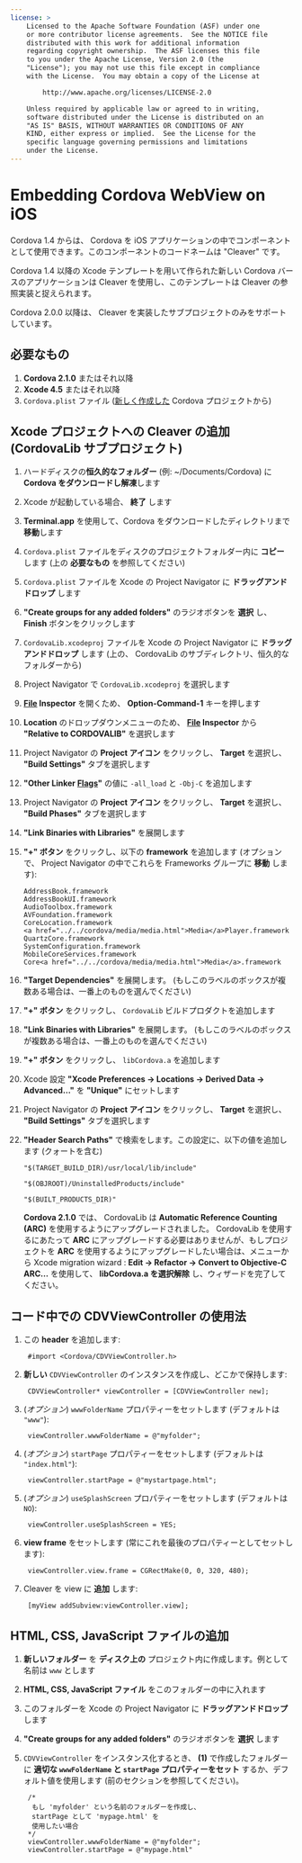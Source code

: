 ```yaml
---
license: >
    Licensed to the Apache Software Foundation (ASF) under one
    or more contributor license agreements.  See the NOTICE file
    distributed with this work for additional information
    regarding copyright ownership.  The ASF licenses this file
    to you under the Apache License, Version 2.0 (the
    "License"); you may not use this file except in compliance
    with the License.  You may obtain a copy of the License at

        http://www.apache.org/licenses/LICENSE-2.0

    Unless required by applicable law or agreed to in writing,
    software distributed under the License is distributed on an
    "AS IS" BASIS, WITHOUT WARRANTIES OR CONDITIONS OF ANY
    KIND, either express or implied.  See the License for the
    specific language governing permissions and limitations
    under the License.
---
```


Embedding Cordova WebView on iOS
================================

Cordova 1.4 からは、 Cordova を iOS アプリケーションの中でコンポーネントとして使用できます。このコンポーネントのコードネームは "Cleaver" です。

Cordova 1.4 以降の Xcode テンプレートを用いて作られた新しい Cordova バースのアプリケーションは Cleaver を使用し、このテンプレートは Cleaver の参照実装と捉えられます。

Cordova 2.0.0 以降は、 Cleaver を実装したサブプロジェクトのみをサポートしています。

必要なもの
-------------

1. **Cordova 2.1.0** またはそれ以降
2. **Xcode 4.5** またはそれ以降
3. `Cordova.plist` ファイル ([新しく作成した](guide_command-line_index.md.html#Command-Line%20Usage_ios) Cordova プロジェクトから)


Xcode プロジェクトへの Cleaver の追加 (CordovaLib サブプロジェクト)
-------------------------------------------------------------

1. ハードディスクの**恒久的なフォルダー** (例: ~/Documents/Cordova) に **Cordova をダウンロードし解凍**します
2. Xcode が起動している場合、 **終了** します
3. **Terminal.app** を使用して、Cordova をダウンロードしたディレクトリまで **移動**します
4. `Cordova.plist` ファイルをディスクのプロジェクトフォルダー内に **コピー** します (上の **必要なもの** を参照してください)
5. `Cordova.plist` ファイルを Xcode の Project Navigator に **ドラッグアンドドロップ** します
6. **"Create groups for any added folders"** のラジオボタンを **選択** し、 **Finish** ボタンをクリックします
7. `CordovaLib.xcodeproj` ファイルを Xcode の Project Navigator に **ドラッグアンドドロップ** します (上の、 CordovaLib のサブディレクトリ、恒久的なフォルダーから)
8. Project Navigator で `CordovaLib.xcodeproj` を選択します
9. **<a href="../../cordova/file/fileobj/fileobj.html">File</a> Inspector** を開くため、 **Option-Command-1** キーを押します
10. **Location** のドロップダウンメニューのため、 **<a href="../../cordova/file/fileobj/fileobj.html">File</a> Inspector** から **"Relative to CORDOVALIB"** を選択します
11. Project Navigator の **Project アイコン** をクリックし、 **Target** を選択し、 **"Build Settings"** タブを選択します
12. **"Other Linker <a href="../../cordova/file/flags/flags.html">Flags</a>"** の値に `-all_load` と `-Obj-C` を追加します
13. Project Navigator の **Project アイコン** をクリックし、 **Target** を選択し、 **"Build Phases"** タブを選択します
14. **"Link Binaries with Libraries"** を展開します
15. **"+" ボタン** をクリックし、以下の **framework** を追加します (オプションで、 Project Navigator の中でこれらを Frameworks グループに **移動** します):

        AddressBook.framework
        AddressBookUI.framework
        AudioToolbox.framework
        AVFoundation.framework
        CoreLocation.framework
        <a href="../../cordova/media/media.html">Media</a>Player.framework
        QuartzCore.framework
        SystemConfiguration.framework
        MobileCoreServices.framework
        Core<a href="../../cordova/media/media.html">Media</a>.framework

16. **"Target Dependencies"** を展開します。 (もしこのラベルのボックスが複数ある場合は、一番上のものを選んでください)
17. **"+" ボタン** をクリックし、 `CordovaLib` ビルドプロダクトを追加します
18. **"Link Binaries with Libraries"** を展開します。
    (もしこのラベルのボックスが複数ある場合は、一番上のものを選んでください)
19. **"+" ボタン** をクリックし、 `libCordova.a` を追加します
20. Xcode 設定 **"Xcode Preferences -> Locations -> Derived Data -> Advanced…"** を **"Unique"** にセットします
21. Project Navigator の **Project アイコン** をクリックし、 **Target** を選択し、 **"Build Settings"** タブを選択します
22. **"Header Search Paths"** で検索をします。この設定に、以下の値を追加します (クォートを含む)

        "$(TARGET_BUILD_DIR)/usr/local/lib/include"

        "$(OBJROOT)/UninstalledProducts/include"

        "$(BUILT_PRODUCTS_DIR)"

    **Cordova 2.1.0** では、 CordovaLib は **Automatic Reference Counting (ARC)** を使用するようにアップグレードされました。 CordovaLib を使用するにあたって **ARC** にアップグレードする必要はありませんが、もしプロジェクトを **ARC** を使用するようにアップグレードしたい場合は、メニューから Xcode migration wizard : **Edit -> Refactor -> Convert to Objective-C ARC…** を使用して、 **libCordova.a を選択解除** し、ウィザードを完了してください。

コード中での CDVViewController の使用法
------------------------------------

1. この **header** を追加します:

        #import <Cordova/CDVViewController.h>

2. **新しい** `CDVViewController` のインスタンスを作成し、どこかで保持します:

        CDVViewController* viewController = [CDVViewController new];

3. (_オプション_) `wwwFolderName` プロパティーをセットします (デフォルトは `"www"`):

        viewController.wwwFolderName = @"myfolder";

4. (_オプション_) `startPage` プロパティーをセットします (デフォルトは `"index.html"`):

        viewController.startPage = @"mystartpage.html";

5. (_オプション_) `useSplashScreen` プロパティーをセットします (デフォルトは `NO`):

        viewController.useSplashScreen = YES;

6. **view frame** をセットします (常にこれを最後のプロパティーとしてセットします):

        viewController.view.frame = CGRectMake(0, 0, 320, 480);

7. Cleaver を view に **追加** します:

        [myView addSubview:viewController.view];

HTML, CSS, JavaScript ファイルの追加
-------------------------------------------

1. **新しいフォルダー** を **ディスク上の** プロジェクト内に作成します。例として名前は `www` とします
2. **HTML, CSS, JavaScript ファイル** をこのフォルダーの中に入れます
3. このフォルダーを Xcode の Project Navigator に **ドラッグアンドドロップ** します
4. **"Create groups for any added folders"** のラジオボタンを **選択** します
5. `CDVViewController` をインスタンス化するとき、 **(1)** で作成したフォルダーに **適切な `wwwFolderName` と `startPage` プロパティーをセット** するか、デフォルト値を使用します (前のセクションを参照してください)。

        /*
         もし 'myfolder' という名前のフォルダーを作成し、
         startPage として 'mypage.html' を
         使用したい場合
        */
        viewController.wwwFolderName = @"myfolder";
        viewController.startPage = @"mypage.html"

